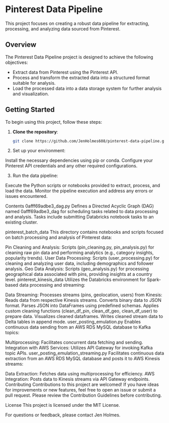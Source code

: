 # Pinterest Data Pipeline

This project focuses on creating a robust data pipeline for extracting, processing, and analyzing data sourced from Pinterest.

## Overview

The Pinterest Data Pipeline project is designed to achieve the following objectives:

- Extract data from Pinterest using the Pinterest API.
- Process and transform the extracted data into a structured format suitable for analysis.
- Load the processed data into a data storage system for further analysis and visualization.

## Getting Started

To begin using this project, follow these steps:

1. **Clone the repository**: 
   ```bash
   git clone https://github.com/JenHolmes608/pinterest-data-pipeline.git

2. Set up your environment:

Install the necessary dependencies using pip or conda.
Configure your Pinterest API credentials and any other required configurations.

3. Run the data pipeline:

Execute the Python scripts or notebooks provided to extract, process, and load the data.
Monitor the pipeline execution and address any errors or issues encountered.

Contents
0afff69adbe3_dag.py
Defines a Directed Acyclic Graph (DAG) named 0afff69adbe3_dag for scheduling tasks related to data processing and analysis. Tasks include submitting Databricks notebook tasks to an existing cluster.

pinterest_batch_data
This directory contains notebooks and scripts focused on batch processing and analysis of Pinterest data:

Pin Cleaning and Analysis: Scripts (pin_cleaning.py, pin_analysis.py) for cleaning raw pin data and performing analytics (e.g., category insights, popularity trends).
User Data Processing: Scripts (user_processing.py) for cleaning and analyzing user data, including demographics and follower analysis.
Geo Data Analysis: Scripts (geo_analysis.py) for processing geographical data associated with pins, providing insights at a country level.
pinterest_kinesis_data
Utilizes the Databricks environment for Spark-based data processing and streaming:

Data Streaming: Processes streams (pins, geolocation, users) from Kinesis:
Reads data from respective Kinesis streams.
Converts binary data to JSON format.
Parses JSON into DataFrames using predefined schemas.
Applies custom cleaning functions (clean_df_pin, clean_df_geo, clean_df_user) to prepare data.
Visualizes cleaned dataframes.
Writes cleaned stream data to Delta tables in append mode.
user_posting_emulation.py
Enables continuous data sending from an AWS RDS MySQL database to Kafka topics:

Multiprocessing: Facilitates concurrent data fetching and sending.
Integration with AWS Services: Utilizes API Gateway for invoking Kafka topic APIs.
user_posting_emulation_streaming.py
Facilitates continuous data extraction from an AWS RDS MySQL database and posts it to AWS Kinesis streams:

Data Extraction: Fetches data using multiprocessing for efficiency.
AWS Integration: Posts data to Kinesis streams via API Gateway endpoints.
Contributing
Contributions to this project are welcomed! If you have ideas for improvements or new features, feel free to open an issue or submit a pull request. Please review the Contribution Guidelines before contributing.

License
This project is licensed under the MIT License.

For questions or feedback, please contact Jen Holmes.
